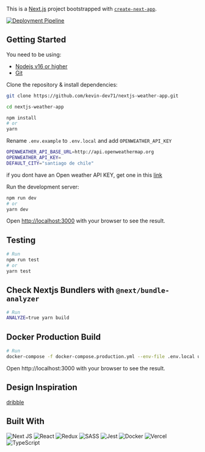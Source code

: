 This is a [Next.js](https://nextjs.org/) project bootstrapped with [`create-next-app`](https://github.com/vercel/next.js/tree/canary/packages/create-next-app).

[![Deployment Pipeline](https://github.com/kevin-dev71/nextjs-weather-app/actions/workflows/pipeline.yml/badge.svg?branch=main)](https://github.com/kevin-dev71/nextjs-weather-app/actions/workflows/pipeline.yml)

## Getting Started

You need to be using:

- [Nodejs v16 or higher](https://nodejs.org/es/download/)
- [Git](https://git-scm.com/downloads)

Clone the repository & install dependencies:

```bash
git clone https://github.com/kevin-dev71/nextjs-weather-app.git

cd nextjs-weather-app

npm install
# or
yarn
```

Rename `.env.example` to `.env.local` and add `OPENWEATHER_API_KEY`

```bash
OPENWEATHER_API_BASE_URL=http://api.openweathermap.org
OPENWEATHER_API_KEY=
DEFAULT_CITY="santiago de chile"
```

if you dont have an Open weather API KEY, get one in this [link](https://home.openweathermap.org/api_keys)

Run the development server:

```bash
npm run dev
# or
yarn dev
```

Open [http://localhost:3000](http://localhost:3000) with your browser to see the result.

## Testing

```bash
# Run
npm run test
# or
yarn test
```

## Check Nextjs Bundlers with `@next/bundle-analyzer`

```bash
# Run
ANALYZE=true yarn build
```

## Docker Production Build

```bash
# Run
docker-compose -f docker-compose.production.yml --env-file .env.local up --build
```

Open http://localhost:3000 with your browser to see the result.

## Design Inspiration

[dribble](https://dribbble.com/shots/7177589-Dashboard-Weather-App/attachments/178655?mode=media)

## Built With

![Next JS](https://img.shields.io/badge/Next-black?style=for-the-badge&logo=next.js&logoColor=white)
![React](https://img.shields.io/badge/react-%2320232a.svg?style=for-the-badge&logo=react&logoColor=%2361DAFB)
![Redux](https://img.shields.io/badge/redux-%23593d88.svg?style=for-the-badge&logo=redux&logoColor=white)
![SASS](https://img.shields.io/badge/SASS-hotpink.svg?style=for-the-badge&logo=SASS&logoColor=white)
![Jest](https://img.shields.io/badge/-jest-%23C21325?style=for-the-badge&logo=jest&logoColor=white)
![Docker](https://img.shields.io/badge/docker-%230db7ed.svg?style=for-the-badge&logo=docker&logoColor=white)
![Vercel](https://img.shields.io/badge/vercel-%23000000.svg?style=for-the-badge&logo=vercel&logoColor=white)
![TypeScript](https://img.shields.io/badge/typescript-%23007ACC.svg?style=for-the-badge&logo=typescript&logoColor=white)
